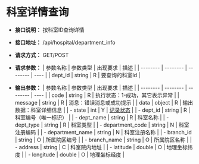 # 科室详情查询


- **接口说明：** 按科室ID查询详情
- **接口地址：** /api/hospital/department_info
- **请求方式：** GET/POST
- **请求参数：**
    | 参数名称 | 参数类型 | 出现要求 | 描述 |
    | -------- | -------- | -------- | ---- |
    | dept_id | string | R | 要查询的科室Id |

- **输出参数：**
    | 参数名称 | 参数类型 | 出现要求 | 描述 |
    | -------- | -------- | -------- | ---- |
    | code | string | R | 执行状态：1-成功，其它表示异常 |
    | message | string | R | 消息：错误消息或成功提示 |
    | data | object | R | 输出数据：科室详细信息 |
    | - state | int | Y | [记录状态](enums?id=state) |
    | - dept_id | string | R | 科室编号（唯一标识） |
    | - dept_name | string | R | 科室名称 |
    | - dept_type | string | R | 科室类型 |
    | - department_code | string | N | 科室注册编码 |
    | - department_name | string | N | 科室注册名称 |
    | - branch_id | string | O | 所属院区编号 |
    | - branch_name | string | O | 所属院区名称 |
    | - address | string | C | 科室院内地址 |
    | - latitude | double | O | 地理坐标纬度 |
    | - longitude | double | O | 地理坐标经度 |